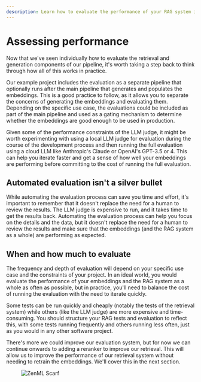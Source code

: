 ```yaml
---
description: Learn how to evaluate the performance of your RAG system in practice.
---
```


# Assessing performance

Now that we've seen individually how to evaluate the retrieval and generation
components of our pipeline, it's worth taking a step back to think through how
all of this works in practice.

Our example project includes the evaluation as a separate pipeline that
optionally runs after the main pipeline that generates and populates the
embeddings. This is a good practice to follow, as it allows you to separate the
concerns of generating the embeddings and evaluating them. Depending on the
specific use case, the evaluations could be included as part of the main
pipeline and used as a gating mechanism to determine whether the embeddings are
good enough to be used in production.

Given some of the performance constraints of the LLM judge, it might be worth
experimenting with using a local LLM judge for evaluation during the course of
the development process and then running the full evaluation using a cloud LLM
like Anthropic's Claude or OpenAI's GPT-3.5 or 4. This can help you iterate
faster and get a sense of how well your embeddings are performing before
committing to the cost of running the full evaluation.

## Automated evaluation isn't a silver bullet

While automating the evaluation process can save you time and effort, it's
important to remember that it doesn't replace the need for a human to review the
results. The LLM judge is expensive to run, and it takes time to get the
results back. Automating the evaluation process can help you focus on the
details and the data, but it doesn't replace the need for a human to review the
results and make sure that the embeddings (and the RAG system as a whole) are performing as expected.

## When and how much to evaluate

The frequency and depth of evaluation will depend on your specific use case and
the constraints of your project. In an ideal world, you would evaluate the
performance of your embeddings and the RAG system as a whole as often as
possible, but in practice, you'll need to balance the cost of running the
evaluation with the need to iterate quickly.

Some tests can be run quickly and cheaply (notably the tests of the retrieval
system) while others (like the LLM judge) are more expensive and time-consuming.
You should structure your RAG tests and evaluation to reflect this, with some
tests running frequently and others running less often, just as you would in any
other software project.

There's more we could improve our evaluation system, but for now we can continue
onwards to adding a reranker to improve our retrieval. This will allow us to
improve the performance of our retrieval system without needing to retrain the
embeddings. We'll cover this in the next section.

<figure><img src="https://static.scarf.sh/a.png?x-pxid=f0b4f458-0a54-4fcd-aa95-d5ee424815bc" alt="ZenML Scarf"><figcaption></figcaption></figure>
